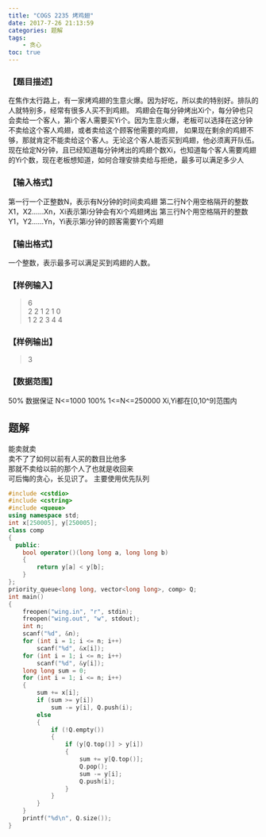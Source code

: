 ```yaml
---
title: "COGS 2235 烤鸡翅"
date: 2017-7-26 21:13:59
categories: 题解
tags:
    - 贪心
toc: true
---
```


### 【题目描述】

在焦作太行路上，有一家烤鸡翅的生意火爆。因为好吃，所以卖的特别好。排队的人就特别多，经常有很多人买不到鸡翅。
鸡翅会在每分钟烤出Xi个，每分钟也只会卖给一个客人，第i个客人需要买Yi个。因为生意火爆，老板可以选择在这分钟不卖给这个客人鸡翅，或者卖给这个顾客他需要的鸡翅， 如果现在剩余的鸡翅不够，那就肯定不能卖给这个客人。无论这个客人能否买到鸡翅，他必须离开队伍。
现在给定N分钟，且已经知道每分钟烤出的鸡翅个数Xi，也知道每个客人需要鸡翅的Yi个数，现在老板想知道，如何合理安排卖给与拒绝，最多可以满足多少人
<!--more-->
### 【输入格式】

第一行一个正整数N，表示有N分钟的时间卖鸡翅
第二行N个用空格隔开的整数 X1，X2……Xn，Xi表示第i分钟会有Xi个鸡翅烤出
第三行N个用空格隔开的整数Y1，Y2……Yn，Yi表示第i分钟的顾客需要Yi个鸡翅
### 【输出格式】

一个整数，表示最多可以满足买到鸡翅的人数。
### 【样例输入】

>6  
2 2 1 2 1 0  
1 2 2 3 4 4  

### 【样例输出】

>3  

### 【数据范围】
  50%  数据保证 N<=1000
  100%  1<=N<=250000   Xi,Yi都在[0,10^9]范围内

## 题解

能卖就卖  
卖不了了如何以前有人买的数目比他多  
那就不卖给以前的那个人了也就是收回来  
可后悔的贪心，长见识了。
主要使用优先队列
```c++
#include <cstdio>
#include <cstring>
#include <queue>
using namespace std;
int x[250005], y[250005];
class comp
{
  public:
    bool operator()(long long a, long long b)
    {
        return y[a] < y[b];
    }
};
priority_queue<long long, vector<long long>, comp> Q;
int main()
{
    freopen("wing.in", "r", stdin);
    freopen("wing.out", "w", stdout);
    int n;
    scanf("%d", &n);
    for (int i = 1; i <= n; i++)
        scanf("%d", &x[i]);
    for (int i = 1; i <= n; i++)
        scanf("%d", &y[i]);
    long long sum = 0;
    for (int i = 1; i <= n; i++)
    {
        sum += x[i];
        if (sum >= y[i])
            sum -= y[i], Q.push(i);
        else
        {
            if (!Q.empty())
            {
                if (y[Q.top()] > y[i])
                {
                    sum += y[Q.top()];
                    Q.pop();
                    sum -= y[i];
                    Q.push(i);
                }
            }
        }
    }
    printf("%d\n", Q.size());
}
```  